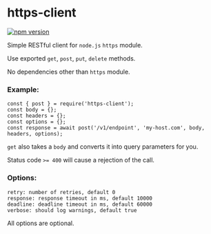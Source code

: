 # https-client


[![npm version](https://img.shields.io/npm/v/https-client)](https://www.npmjs.com/package/https-client)

Simple RESTful client for `node.js` `https` module.

Use exported `get`, `post`, `put`, `delete` methods.

No dependencies other than `https` module.

### Example:

```
const { post } = require('https-client');
const body = {};
const headers = {};
const options = {};
const response = await post('/v1/endpoint', 'my-host.com', body, headers, options);
```

`get` also takes a `body` and converts it into query parameters for you.

Status code `>= 400` will cause a rejection of the call.

### Options:

    retry: number of retries, default 0
    response: response timeout in ms, default 10000
    deadline: deadline timeout in ms, default 60000
    verbose: should log warnings, default true

All options are optional.
